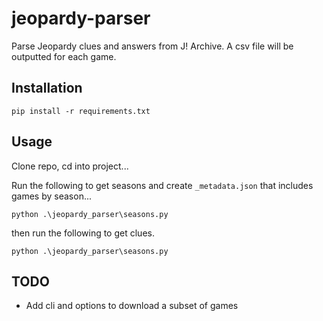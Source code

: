 # jeopardy-parser

Parse Jeopardy clues and answers from J! Archive. A csv file will be outputted for each game.

## Installation

```
pip install -r requirements.txt
```

## Usage

Clone repo, cd into project...

Run the following to get seasons and create `_metadata.json` that includes games by season...

```
python .\jeopardy_parser\seasons.py
```

then run the following to get clues.

```
python .\jeopardy_parser\seasons.py
```

## TODO
- Add cli and options to download a subset of games